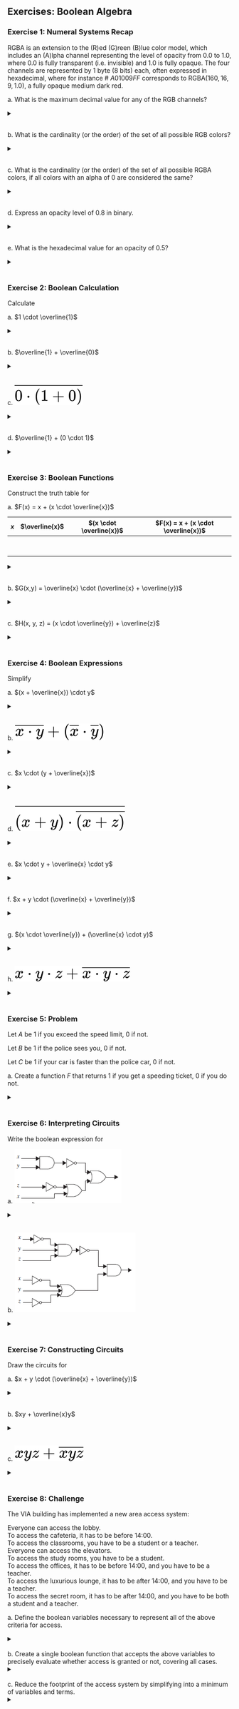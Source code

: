 ## Exercises: Boolean Algebra

### Exercise 1: Numeral Systems Recap

RGBA is an extension to the (R)ed (G)reen (B)lue color model, which includes an (A)lpha channel representing the level of opacity from $0.0$ to $1.0$, where $0.0$ is fully transparent (i.e. invisible) and $1.0$ is fully opaque.
The four channels are represented by 1 byte (8 bits) each, often expressed in hexadecimal, where for instance # $A01009FF$ corresponds to RGBA($160, 16, 9, 1.0$), a fully opaque medium dark red.

a. What is the maximum decimal value for any of the RGB channels?
<details>
<br>
<summary> </summary>
$255$
</details>
<br>

b. What is the cardinality (or the order) of the set of all possible RGB colors?
<details>
<br>
<summary> </summary>
$16^{6} = 16 777 216$
</details>
<br>

c. What is the cardinality (or the order) of the set of all possible RGBA colors, if all colors with an alpha of $0$ are considered the same?
<details>
<br>
<summary> </summary>
$16^{6} \cdot (16^2-1) + 1 = 16 777 216 \cdot 255 + 1 = 4 278 190 081$
</details>
<br>

d. Express an opacity level of $0.8$ in binary.
<details>
<br>
<summary> </summary>
$255 \cdot 0.8 = 204_{10} = 11001100_2$
</details>
<br>

e. What is the hexadecimal value for an opacity of $0.5$?
<details>
<br>
<summary> </summary>
$\approx 7F$ or $80$
</details>
<br>

### Exercise 2: Boolean Calculation

Calculate

a. $1 \cdot \overline{1}$  
<details>
<br>
<summary> </summary>
$0$
</details>
<br>

b. $\overline{1} + \overline{0}$  
<details>
<br>
<summary> </summary>
$1$
</details>
<br>

c. ![$\overline{0 \cdot (1 + 0)}$](https://github.com/jakobmwang/MSE1/blob/main/src/equation%20(5).svg)
<details>
<br>
<summary> </summary>
$1$
</details>
<br>

d. $\overline{1} + (0 \cdot 1)$  
<details>
<br>
<summary> </summary>
$0$
</details>
<br>

### Exercise 3: Boolean Functions
Construct the truth table for

a. $F(x) = x + (x \cdot \overline{x})$

| $x$ | $\overline{x}$ | $(x \cdot \overline{x})$ | $F(x) = x + (x \cdot \overline{x})$ |
|:-:|:------------------:|:--------------------------:|:---------------------------------------:|
|  |         &nbsp;          |                         |                                     |
|  |         &nbsp;          |                          |                                     |

<details>
<br>
<summary> </summary>

| $x$ | $\overline{x}$ | $(x \cdot \overline{x})$ | $F(x) = x + (x \cdot \overline{x})$ |
|:-:|:------------------:|:--------------------------:|:---------------------------------------:|
| 0 |         1          |             0              |                   0                    |
| 1 |         0          |             0              |                   1                    |

</details>
<br>

b. $G(x,y) = \overline{x} \cdot (\overline{x} + \overline{y})$

<details>
<br>
<summary> </summary>

| $x$ | $y$ | $\overline{x}$ | $\overline{y}$ | $(\overline{x} + \overline{y})$ | $G(x,y)=\overline{x} \cdot (\overline{x} + \overline{y})$ |
|:-:|:-:|:------------------:|:------------------:|:--------------------------------:|:------------------------------------------------------------:|
| 0 | 0 |         1          |         1          |               1                |                              1                               |
| 0 | 1 |         1          |         0          |               1                |                              1                               |
| 1 | 0 |         0          |         1          |               1                |                              0                               |
| 1 | 1 |         0          |         0          |               0                |                              0                               |

</details>
<br>

c. $H(x, y, z) = (x \cdot \overline{y}) + \overline{z}$

<details>
<br>
<summary> </summary>

| $x$ | $y$ | $z$ | $\overline{y}$ | $\overline{z}$ | $(x \cdot \overline{y})$ | $H(x,y,z)=(x \cdot \overline{y}) + \overline{z}$ |
|:-:|:-:|:-:|:------------------:|:------------------:|:--------------------------:|:--------------------------------------------------------:|
| 0 | 0 | 0 |         1          |         1          |             0              |                            1                             |
| 0 | 0 | 1 |         1          |         0          |             0              |                            0                             |
| 0 | 1 | 0 |         0          |         1          |             0              |                            1                             |
| 0 | 1 | 1 |         0          |         0          |             0              |                            0                             |
| 1 | 0 | 0 |         1          |         1          |             1              |                            1                             |
| 1 | 0 | 1 |         1          |         0          |             1              |                            1                             |
| 1 | 1 | 0 |         0          |         1          |             0              |                            1                             |
| 1 | 1 | 1 |         0          |         0          |             0              |                            0                             |

</details>
<br>

### Exercise 4: Boolean Expressions

Simplify

a. $(x + \overline{x}) \cdot y$  
<details>
<br>
<summary> </summary>
$y$
</details>
<br>

b. <img src="https://github.com/jakobmwang/MSE1/blob/main/src/equation%20(10).svg">
<details>
<br>
<summary> </summary>
<img src="https://github.com/jakobmwang/MSE1/blob/main/src/equation_0.svg">
</details>
<br>

c. $x \cdot (y + \overline{x})$  
<details>
<br>
<summary> </summary>
$x \cdot y$
</details>
<br>

d. <img src="https://github.com/jakobmwang/MSE1/blob/main/src/equation%20(9).svg">
<details>
<br>
<summary> </summary>
$x + \overline{y} + z$
</details>
<br>

e. $x \cdot y + \overline{x} \cdot y$  
<details>
<br>
<summary> </summary>
$y$
</details>
<br>

f. $x + y \cdot (\overline{x} + \overline{y})$
<details>
<br>
<summary> </summary>
$x + y$
</details>
<br>

g. $(x \cdot \overline{y}) + (\overline{x} \cdot y)$  
<details>
<br>
<summary> </summary>
$(x \cdot \overline{y}) + (\overline{x} \cdot y)$
</details>
<br>

h. <img src="https://github.com/jakobmwang/MSE1/blob/main/src/equation%20(8).svg">
<details>
<br>
<summary> </summary>
$1$
</details>
<br>

### Exercise 5: Problem

Let $A$ be 1 if you exceed the speed limit, 0 if not.

Let $B$ be 1 if the police sees you, 0 if not.

Let $C$ be 1 if your car is faster than the police car, 0 if not.

a. Create a function $F$ that returns 1 if you get a speeding ticket, 0 if you do not.
<details>
<br>
<summary> </summary>
$F(A,B,C) = A \cdot B \cdot \overline{C}$

$F(A,B,C) = A \cdot B \cdot 1$ if you are not into car chases.
</details>
<br>

### Exercise 6: Interpreting Circuits

Write the boolean expression for

a. <img src="https://github.com/jakobmwang/MSE1/blob/main/src/circuit3.png">
<details>
<br>
<summary> </summary>
$\overline{xy}+(\overline{z}+x)$
</details>
<br>

b. <img src="https://github.com/jakobmwang/MSE1/blob/main/src/circuit4.png">
<details>
<br>
<summary> </summary>
<img src="https://github.com/jakobmwang/MSE1/blob/main/src/equation%20(7).svg">
</details>
<br>

### Exercise 7: Constructing Circuits

Draw the circuits for

a. $x + y \cdot (\overline{x} + \overline{y})$
<details>
<br>
<summary> </summary>
<img src="https://github.com/jakobmwang/MSE1/blob/main/src/circuit5.png">
</details>
<br>

b. $xy + \overline{x}y$
<details>
<br>
<summary> </summary>
<img src="https://github.com/jakobmwang/MSE1/blob/main/src/circuit6.png">
</details>
<br>

c. ![$xyz + \overline{xyz}$](https://github.com/jakobmwang/MSE1/blob/main/src/equation%20(6).svg)
<details>
<br>
<summary> </summary>
<img src="https://github.com/jakobmwang/MSE1/blob/main/src/circuit7.png">
</details>
<br>

### Exercise 8: Challenge

The VIA building has implemented a new area access system:

Everyone can access the lobby. <br>
To access the cafeteria, it has to be before 14:00. <br>
To access the classrooms, you have to be a student or a teacher. <br>
Everyone can access the elevators. <br>
To access the study rooms, you have to be a student. <br>
To access the offices, it has to be before 14:00, and you have to be a teacher. <br>
To access the luxurious lounge, it has to be after 14:00, and you have to be a teacher. <br>
To access the secret room, it has to be after 14:00, and you have to be both a student and a teacher. <br>

a. Define the boolean variables necessary to represent all of the above criteria for access.
<details>
<br>
<summary> </summary>
$A$: lobby <br>
$B$: cafeteria <br>
$C$: classrooms <br>
$D$: elevators <br>
$E$: study rooms <br>
$F$: offices <br>
$G$: luxurious lounge <br>
$H$: secret room <br>
$I$: student <br>
$J$: teacher <br>
$K$: before 14:00,
$\overline{K}$: after 14:00 <br>
</details>
<br>
b. Create a single boolean function that accepts the above variables to precisely evaluate whether access is granted or not, covering all cases.
<details>
<br>
<summary> </summary>
$f(A,B,C,D,E,F,G,H,I)=A+BK+C(I+J)+D+EI+FJK+GJ\overline{K}+HIJ\overline{K}$
</details>
<br>
c. Reduce the footprint of the access system by simplifying into a minimum of variables and terms.
<details>
<br>
<summary> </summary>
$f(A,B,C,D,E,F)=ABD+\overline{A}\overline{B}+C\overline{A}\overline{F}+AEF\overline{C}+DEF\overline{B}+BE\overline{C}\overline{F}$
</details>
<br>
